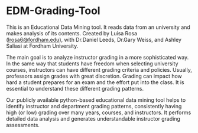 # EDM-Grading-Tool
This is an Educational Data Mining tool. It reads data from an university and makes analysis of its contents.
Created by Luisa Rosa (lrosa6@fordham.edu), with Dr.Daniel Leeds, Dr.Gary Weiss, and Ashley Saliasi at Fordham University.

The main goal is to analyze instructor grading in a more sophisticated way. In the same way that students have freedom when selecting university courses, instructors can have different grading criteria and policies. Usually, professors assign grades with great discretion. Grading can impact how hard a student prepares for an exam and the effort put into the class. It is essential to understand these different grading patterns.  

Our publicly available python-based educational data mining tool helps to identify instructor and department grading patterns, consistently having high (or low) grading over many years, courses, and instructors. It performs detailed data analysis and generates understandable instructor grading assessments.
